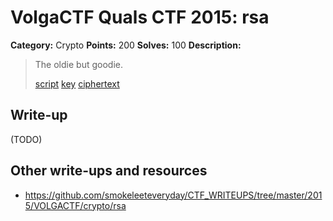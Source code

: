# VolgaCTF Quals CTF 2015: rsa

**Category:** Crypto
**Points:** 200
**Solves:** 100
**Description:**

> The oldie but goodie.
> 
> [script](http://files.2015.volgactf.ru/rsa/decryptor.py)
> [key](http://files.2015.volgactf.ru/rsa/key.public)
> [ciphertext](http://files.2015.volgactf.ru/rsa/ciphertext.bin)

## Write-up

(TODO)

## Other write-ups and resources

* <https://github.com/smokeleeteveryday/CTF_WRITEUPS/tree/master/2015/VOLGACTF/crypto/rsa> 
